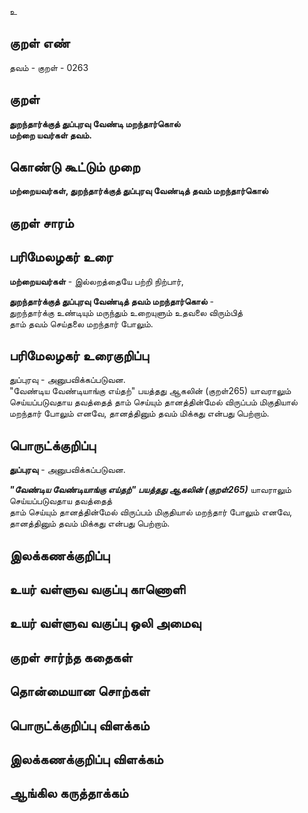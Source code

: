 உ

## குறள் எண் 

தவம் - குறள் - 0263  

## குறள் 

**துறந்தார்க்குத் துப்புரவு வேண்டி மறந்தார்கொல்  
மற்றை யவர்கள் தவம்.**

## கொண்டு கூட்டும் முறை

**மற்றையவர்கள், துறந்தார்க்குத் துப்புரவு வேண்டித் தவம் மறந்தார்கொல்**
## குறள் சாரம் 


## பரிமேலழகர் உரை

**மற்றையவர்கள்** - இல்லறத்தையே பற்றி நிற்பார்,   

**துறந்தார்க்குத் துப்புரவு வேண்டித் தவம் மறந்தார்கொல்** -   
துறந்தார்க்கு உண்டியும் மருந்தும் உறையுளும் உதவலை விரும்பித்  
தாம் தவம் செய்தலை மறந்தார் போலும். 

## பரிமேலழகர் உரைகுறிப்பு   

துப்புரவு - அனுபவிக்கப்படுவன.    
"வேண்டிய வேண்டியாங்கு எய்தற்" பயத்தது ஆகலின் (குறள்265) யாவராலும் செய்யப்படுவதாய தவத்தைத் தாம் செய்யும் தானத்தின்மேல் விருப்பம் மிகுதியால் மறந்தார் போலும் எனவே, தானத்தினும் தவம் மிக்கது என்பது பெற்றாம்.  

## பொருட்க்குறிப்பு 

**துப்புரவு** - அனுபவிக்கப்படுவன.  

_**"வேண்டிய வேண்டியாங்கு எய்தற்" பயத்தது ஆகலின் (குறள்265)**_ யாவராலும் செய்யப்படுவதாய தவத்தைத்  
தாம் செய்யும் தானத்தின்மேல் விருப்பம் மிகுதியால் மறந்தார் போலும் எனவே,  
தானத்தினும் தவம் மிக்கது என்பது பெற்றாம்.   

## இலக்கணக்குறிப்பு  


## உயர் வள்ளுவ வகுப்பு காணொளி


## உயர் வள்ளுவ வகுப்பு ஒலி அமைவு 

 
## குறள் சார்ந்த கதைகள் 


## தொன்மையான சொற்கள்


## பொருட்க்குறிப்பு விளக்கம்


## இலக்கணக்குறிப்பு விளக்கம்


## ஆங்கில கருத்தாக்கம் 


